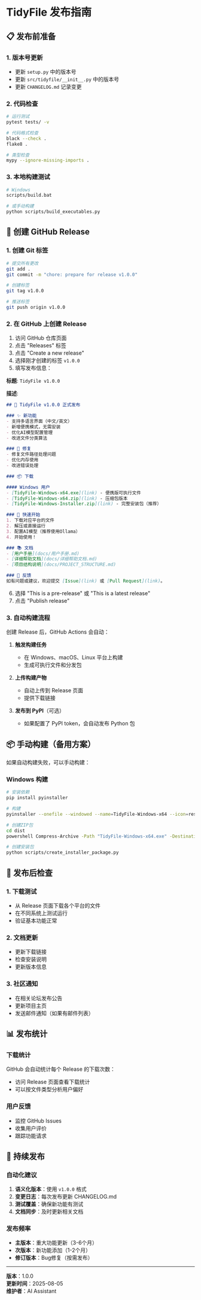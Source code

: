 # TidyFile 发布指南

## 📋 发布前准备

### 1. 版本号更新
- 更新 `setup.py` 中的版本号
- 更新 `src/tidyfile/__init__.py` 中的版本号
- 更新 `CHANGELOG.md` 记录变更

### 2. 代码检查
```bash
# 运行测试
pytest tests/ -v

# 代码格式检查
black --check .
flake8 .

# 类型检查
mypy --ignore-missing-imports .
```

### 3. 本地构建测试
```bash
# Windows
scripts/build.bat

# 或手动构建
python scripts/build_executables.py
```

## 🚀 创建 GitHub Release

### 1. 创建 Git 标签
```bash
# 提交所有更改
git add .
git commit -m "chore: prepare for release v1.0.0"

# 创建标签
git tag v1.0.0

# 推送标签
git push origin v1.0.0
```

### 2. 在 GitHub 上创建 Release

1. 访问 GitHub 仓库页面
2. 点击 "Releases" 标签
3. 点击 "Create a new release"
4. 选择刚才创建的标签 `v1.0.0`
5. 填写发布信息：

**标题**: `TidyFile v1.0.0`

**描述**:
```markdown
## 🎉 TidyFile v1.0.0 正式发布

### ✨ 新功能
- 支持多语言界面（中文/英文）
- 新增便携模式，无需安装
- 优化AI模型配置管理
- 改进文件分类算法

### 🐛 修复
- 修复文件路径处理问题
- 优化内存使用
- 改进错误处理

### 📦 下载

#### Windows 用户
- [TidyFile-Windows-x64.exe](link) - 便携版可执行文件
- [TidyFile-Windows-x64.zip](link) - 压缩包版本
- [TidyFile-Windows-Installer.zip](link) - 完整安装包（推荐）

### 🚀 快速开始
1. 下载对应平台的文件
2. 解压或直接运行
3. 配置AI模型（推荐使用Ollama）
4. 开始使用！

### 📚 文档
- [用户手册](docs/用户手册.md)
- [详细帮助文档](docs/详细帮助文档.md)
- [项目结构说明](docs/PROJECT_STRUCTURE.md)

### 🤝 反馈
如有问题或建议，欢迎提交 [Issue](link) 或 [Pull Request](link)。
```

6. 选择 "This is a pre-release" 或 "This is a latest release"
7. 点击 "Publish release"

### 3. 自动构建流程

创建 Release 后，GitHub Actions 会自动：

1. **触发构建任务**
   - 在 Windows、macOS、Linux 平台上构建
   - 生成可执行文件和分发包

2. **上传构建产物**
   - 自动上传到 Release 页面
   - 提供下载链接

3. **发布到 PyPI**（可选）
   - 如果配置了 PyPI token，会自动发布 Python 包

## 📦 手动构建（备用方案）

如果自动构建失败，可以手动构建：

### Windows 构建
```bash
# 安装依赖
pip install pyinstaller

# 构建
pyinstaller --onefile --windowed --name=TidyFile-Windows-x64 --icon=resources/TidyFile.ico main.py

# 创建ZIP包
cd dist
powershell Compress-Archive -Path "TidyFile-Windows-x64.exe" -DestinationPath "TidyFile-Windows-x64.zip"

# 创建安装包
python scripts/create_installer_package.py
```

## 🔧 发布后检查

### 1. 下载测试
- 从 Release 页面下载各个平台的文件
- 在不同系统上测试运行
- 验证基本功能正常

### 2. 文档更新
- 更新下载链接
- 检查安装说明
- 更新版本信息

### 3. 社区通知
- 在相关论坛发布公告
- 更新项目主页
- 发送邮件通知（如果有邮件列表）

## 📊 发布统计

### 下载统计
GitHub 会自动统计每个 Release 的下载次数：
- 访问 Release 页面查看下载统计
- 可以按文件类型分析用户偏好

### 用户反馈
- 监控 GitHub Issues
- 收集用户评价
- 跟踪功能请求

## 🔄 持续发布

### 自动化建议
1. **语义化版本**：使用 `v1.0.0` 格式
2. **变更日志**：每次发布更新 CHANGELOG.md
3. **测试覆盖**：确保新功能有测试
4. **文档同步**：及时更新相关文档

### 发布频率
- **主版本**：重大功能更新（3-6个月）
- **次版本**：新功能添加（1-2个月）
- **修订版本**：Bug修复（按需发布）

---

**版本**：1.0.0  
**更新时间**：2025-08-05  
**维护者**：AI Assistant 